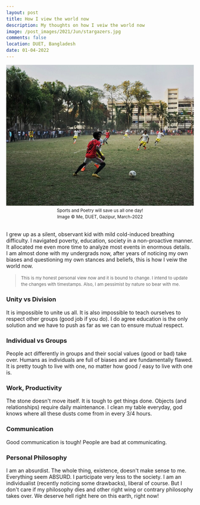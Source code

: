 ```yaml
---
layout: post
title: How I view the world now 
description: My thoughts on how I veiw the world now 
image: /post_images/2021/Jun/stargazers.jpg
comments: false
location: DUET, Bangladesh
date: 01-04-2022
---
```


<img src="/Random_writings/images/sports.jpg" alt="A university athlete, playing football, dribbling">
<center> <small>Sports and Poetry will save us all one day!</small> </center> 
<center> <small>Image &copy; Me, DUET, Gazipur, March-2022</small> </center> <br>

I grew up as a silent, observant kid with mild cold-induced breathing difficulty. I navigated poverty, education, society in a non-proactive manner. It allocated me even more time to analyze most events in enormous details. I am almost done with my undergrads now, after years of noticing my own biases and questioning my own stances and beliefs, this is how I veiw the world now.

> <small>This is my honest personal view now and it is bound to change. I intend to update the changes with timestamps. Also, I am pessimist by nature so bear with me.</small>

### Unity vs Division
It is impossible to unite us all. It is also impossible to teach ourselves to respect other groups (good job if you do). I do agree education is the only solution and we have to push as far as we can to ensure mutual respect.

### Individual vs Groups 
People act differently in groups and their social values (good or bad) take over. Humans as individuals are full of biases and are fundamentally flawed. It is pretty tough to live with one, no matter how good / easy to live with one is.

### Work, Productivity
The stone doesn't move itself. It is tough to get things done. Objects (and relationships) require daily maintenance. I clean my table everyday, god knows where all these dusts come from in every 3/4 hours.

### Communication
Good communication is tough! People are bad at communicating.

### Personal Philosophy
I am an absurdist. The whole thing, existence, doesn't make sense to me. Everything seem ABSURD. I participate very less to the society. I am an individualist (recently noticing some drawbacks), liberal of course. But I don't care if my philosophy dies and other right wing or contrary philosophy takes over. We deserve hell right here on this earth, right now!
